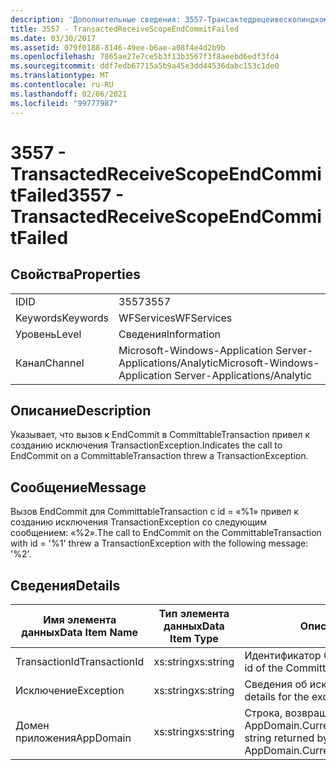 ```yaml
---
description: 'Дополнительные сведения: 3557-Трансактедрецеивескопиндкоммитфаилед'
title: 3557 - TransactedReceiveScopeEndCommitFailed
ms.date: 03/30/2017
ms.assetid: 079f0188-8146-49ee-b6ae-a08f4e4d2b9b
ms.openlocfilehash: 7865ae27e7ce5b3f13b3567f3f8aeebd6edf3fd4
ms.sourcegitcommit: ddf7edb67715a5b9a45e3dd44536dabc153c1de0
ms.translationtype: MT
ms.contentlocale: ru-RU
ms.lasthandoff: 02/06/2021
ms.locfileid: "99777987"
---
```

# <a name="3557---transactedreceivescopeendcommitfailed"></a><span data-ttu-id="e8601-103">3557 - TransactedReceiveScopeEndCommitFailed</span><span class="sxs-lookup"><span data-stu-id="e8601-103">3557 - TransactedReceiveScopeEndCommitFailed</span></span>

## <a name="properties"></a><span data-ttu-id="e8601-104">Свойства</span><span class="sxs-lookup"><span data-stu-id="e8601-104">Properties</span></span>  
  
|||  
|-|-|  
|<span data-ttu-id="e8601-105">ID</span><span class="sxs-lookup"><span data-stu-id="e8601-105">ID</span></span>|<span data-ttu-id="e8601-106">3557</span><span class="sxs-lookup"><span data-stu-id="e8601-106">3557</span></span>|  
|<span data-ttu-id="e8601-107">Keywords</span><span class="sxs-lookup"><span data-stu-id="e8601-107">Keywords</span></span>|<span data-ttu-id="e8601-108">WFServices</span><span class="sxs-lookup"><span data-stu-id="e8601-108">WFServices</span></span>|  
|<span data-ttu-id="e8601-109">Уровень</span><span class="sxs-lookup"><span data-stu-id="e8601-109">Level</span></span>|<span data-ttu-id="e8601-110">Сведения</span><span class="sxs-lookup"><span data-stu-id="e8601-110">Information</span></span>|  
|<span data-ttu-id="e8601-111">Канал</span><span class="sxs-lookup"><span data-stu-id="e8601-111">Channel</span></span>|<span data-ttu-id="e8601-112">Microsoft-Windows-Application Server-Applications/Analytic</span><span class="sxs-lookup"><span data-stu-id="e8601-112">Microsoft-Windows-Application Server-Applications/Analytic</span></span>|  
  
## <a name="description"></a><span data-ttu-id="e8601-113">Описание</span><span class="sxs-lookup"><span data-stu-id="e8601-113">Description</span></span>  

 <span data-ttu-id="e8601-114">Указывает, что вызов к EndCommit в CommittableTransaction привел к созданию исключения TransactionException.</span><span class="sxs-lookup"><span data-stu-id="e8601-114">Indicates the call to EndCommit on a CommittableTransaction threw a TransactionException.</span></span>  
  
## <a name="message"></a><span data-ttu-id="e8601-115">Сообщение</span><span class="sxs-lookup"><span data-stu-id="e8601-115">Message</span></span>  

 <span data-ttu-id="e8601-116">Вызов EndCommit для CommittableTransaction с id = «%1» привел к созданию исключения TransactionException со следующим сообщением: «%2».</span><span class="sxs-lookup"><span data-stu-id="e8601-116">The call to EndCommit on the CommittableTransaction with id = '%1' threw a TransactionException with the following message: '%2'.</span></span>  
  
## <a name="details"></a><span data-ttu-id="e8601-117">Сведения</span><span class="sxs-lookup"><span data-stu-id="e8601-117">Details</span></span>  
  
|<span data-ttu-id="e8601-118">Имя элемента данных</span><span class="sxs-lookup"><span data-stu-id="e8601-118">Data Item Name</span></span>|<span data-ttu-id="e8601-119">Тип элемента данных</span><span class="sxs-lookup"><span data-stu-id="e8601-119">Data Item Type</span></span>|<span data-ttu-id="e8601-120">Описание</span><span class="sxs-lookup"><span data-stu-id="e8601-120">Description</span></span>|  
|--------------------|--------------------|-----------------|  
|<span data-ttu-id="e8601-121">TransactionId</span><span class="sxs-lookup"><span data-stu-id="e8601-121">TransactionId</span></span>|<span data-ttu-id="e8601-122">xs:string</span><span class="sxs-lookup"><span data-stu-id="e8601-122">xs:string</span></span>|<span data-ttu-id="e8601-123">Идентификатор CommittableTransaction.</span><span class="sxs-lookup"><span data-stu-id="e8601-123">The id of the CommittableTransaction.</span></span>|  
|<span data-ttu-id="e8601-124">Исключение</span><span class="sxs-lookup"><span data-stu-id="e8601-124">Exception</span></span>|<span data-ttu-id="e8601-125">xs:string</span><span class="sxs-lookup"><span data-stu-id="e8601-125">xs:string</span></span>|<span data-ttu-id="e8601-126">Сведения об исключении</span><span class="sxs-lookup"><span data-stu-id="e8601-126">The exception details for the exception</span></span>|  
|<span data-ttu-id="e8601-127">Домен приложения</span><span class="sxs-lookup"><span data-stu-id="e8601-127">AppDomain</span></span>|<span data-ttu-id="e8601-128">xs:string</span><span class="sxs-lookup"><span data-stu-id="e8601-128">xs:string</span></span>|<span data-ttu-id="e8601-129">Строка, возвращаемая AppDomain.CurrentDomain.FriendlyName.</span><span class="sxs-lookup"><span data-stu-id="e8601-129">The string returned by AppDomain.CurrentDomain.FriendlyName.</span></span>|

